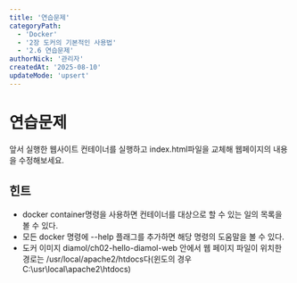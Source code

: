 ```yaml
---
title: '연습문제'
categoryPath:
  - 'Docker'
  - '2장 도커의 기본적인 사용법'
  - '2.6 연습문제'
authorNick: '관리자'
createdAt: '2025-08-10'
updateMode: 'upsert'
---
```


# 연습문제

앞서 실행한 웹사이트 컨테이너를 실행하고 index.html파일을 교체해 웹페이지의 내용을 수정해보세요.

힌트 
- 
- docker container명령을 사용하면 컨테이너를 대상으로 할 수 있는 일의 목록을 볼 수 있다.
- 모든 docker 명령에 --help 플래그를 추가하면 해당 명령의 도움말을 볼 수 있다.
- 도커 이미지 diamol/ch02-hello-diamol-web 안에서 웹 페이지 파일이 위치한 경로는 /usr/local/apache2/htdocs다(윈도의 경우 C:\usr\local\apache2\htdocs)
